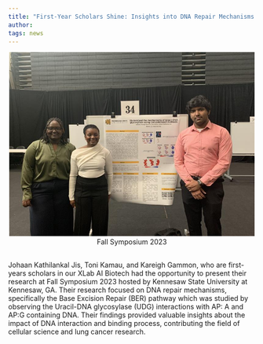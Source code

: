```yaml
---
title: "First-Year Scholars Shine: Insights into DNA Repair Mechanisms Presented at Fall Symposium 2023"
author:
tags: news
---
```


<center>
    <img src="/images/post/11_21_24.jpeg" alt="Fall Symposium 2023" width=500/>
    <figcaption>Fall Symposium 2023</figcaption>
    <h2> </h2>
</center>

Johaan Kathilankal Jis, Toni Kamau, and Kareigh Gammon, who are first-years scholars in our XLab AI Biotech had the opportunity to present their research at Fall Symposium 2023 hosted by Kennesaw State University at Kennesaw, GA. Their research focused on DNA repair mechanisms, specifically the Base Excision Repair (BER) pathway which was studied by observing the Uracil-DNA glycosylase (UDG) interactions with AP: A and AP:G containing DNA. Their findings provided valuable insights about the impact of DNA interaction and binding process, contributing the field of cellular science and lung cancer research.